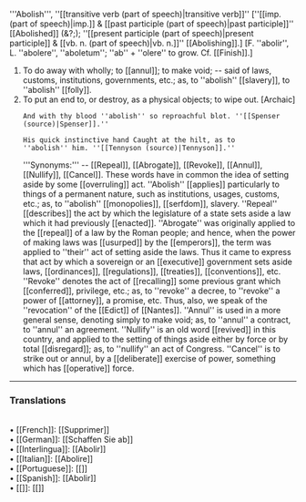 '''Abolish''', ''[[transitive verb (part of speech)|transitive verb]]'' [''[[imp. (part of speech)|imp.]] & [[past participle (part of speech)|past participle]]'' [[Abolished]] (&?;); ''[[present participle (part of speech)|present participle]] & [[vb. n. (part of speech)|vb. n.]]'' [[Abolishing]].] [F. ''abolir'', L. ''abolere'', ''aboletum''; ''ab'' + ''olere'' to grow. Cf. [[Finish]].]

<ol>
<li>To do away with wholly; to [[annul]]; to make void; -- said of laws, customs, institutions, governments, etc.; as, to ''abolish'' [[slavery]], to ''abolish'' [[folly]].

<li> To put an end to, or destroy, as a physical objects; to wipe out. [Archaic]

<code>And with thy blood ''abolish'' so reproachful blot. ''[[Spenser (source)|Spenser]].''</code>

<code>His quick instinctive hand Caught at the hilt, as to ''abolish'' him. ''[[Tennyson (source)|Tennyson]].''</code>

'''Synonyms:''' -- [[Repeal]], [[Abrogate]], [[Revoke]], [[Annul]], [[Nullify]], [[Cancel]]. These words have in common the idea of setting aside by some [[overruling]] act. ''Abolish'' [[applies]] particularly to things of a permanent nature, such as institutions, usages, customs, etc.; as, to ''abolish'' [[monopolies]], [[serfdom]], slavery. ''Repeal'' [[describes]] the act by which the legislature of a state sets aside a law which it had previously [[enacted]]. ''Abrogate'' was originally applied to the [[repeal]] of a law by the Roman people; and hence, when the power of making laws was [[usurped]] by the [[emperors]], the term was applied to ''their'' act of setting aside the laws. Thus it came to express that act by which a sovereign or an [[executive]] government sets aside laws, [[ordinances]], [[regulations]], [[treaties]], [[conventions]], etc. ''Revoke'' denotes the act of [[recalling]] some previous grant which [[conferred]], privilege, etc.; as, to ''revoke'' a decree, to ''revoke'' a power of [[attorney]], a promise, etc. Thus, also, we speak of the ''revocation'' of the [[Edict]] of [[Nantes]]. ''Annul'' is used in a more general sense, denoting simply to make void; as, to ''annul'' a contract, to ''annul'' an agreement. ''Nullify'' is an old word [[revived]] in this country, and applied to the setting of things aside either by force or by total [[disregard]]; as, to ''nullify'' an act of Congress. ''Cancel'' is to strike out or annul, by a [[deliberate]] exercise of power, something which has [[operative]] force.
</ol>

<HR> <P> <H3>Translations</H3><BR>• [[French]]: [[Supprimer]]<BR>• [[German]]: [[Schaffen Sie ab]]<BR>• [[Interlingua]]: [[Abolir]]<BR>• [[Italian]]: [[Abolire]]<BR>• [[Portuguese]]: [[]]<BR>• [[Spanish]]: [[Abolir]]<BR>• [[]]: [[]]